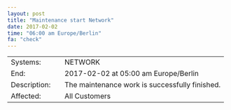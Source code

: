 ```yaml
---
layout: post
title: "Maintenance start Network"
date: 2017-02-02
time: "06:00 am Europe/Berlin"
fa: "check"
---
```


|                   |   |                                                                      |
|-------------------|---|----------------------------------------------------------------------|
| Systems:           |   | NETWORK                                                               |
| End:              |   | 2017-02-02 at 05:00 am Europe/Berlin                                              |
| Description:       |   | The maintenance work is successfully finished. |
| Affected:          |   | All Customers                                                  |
